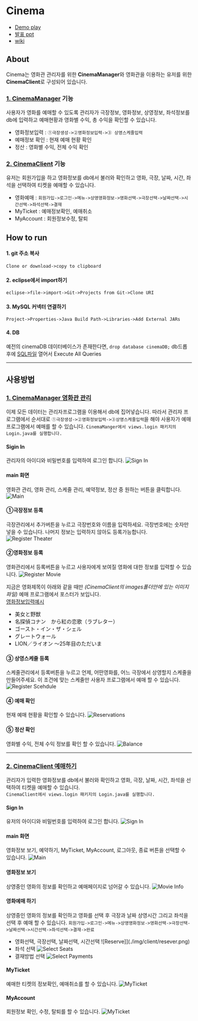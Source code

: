 # Cinema
- [Demo play](https://www.youtube.com/watch?v=_DUu1m2XeFs&list=PLsUNj5RBJbY0BANflOhiOX2CwOj5c6bkb&index=1)
- [발표 ppt](https://github.com/uiyoung/Cinema/blob/master/cinemaV.pptx)
- [wiki](https://github.com/UiyoungSeo/Cinema/wiki)  

## About
Cinema는 영화관 관리자를 위한 **CinemaManager**와 영화관을 이용하는 유저를 위한 **CinemaClient**로 구성되어 있습니다.

### [1. CinemaManager](https://github.com/uiyoung/Cinema/tree/master/CinemaManager) 기능
사용자가 영화를 예매할 수 있도록 관리자가 극장정보, 영화정보, 상영정보, 좌석정보를 db에 입력하고 예매현황과 영화별 수익, 총 수익을 확인할 수 있습니다.
- 영화정보입력 : `①극장생성->②영화정보입력->③ 상영스케줄입력`
- 예매정보 확인 : 현재 예매 현황 확인
- 정산 : 영화별 수익, 전체 수익 확인

### [2. CinemaClient](https://github.com/uiyoung/Cinema/tree/master/CinemaClient) 기능
유저는 회원가입을 하고 영화정보를 db에서 불러와 확인하고 영화, 극장, 날짜, 시간, 좌석을 선택하여 티켓을 예매할 수 있습니다.
- 영화예매 : `회원가입->로그인->메뉴->상영영화정보->영화선택->극장선택->날짜선택->시간선택->좌석선택->결재`
- MyTicket : 예매정보확인, 예매취소
- MyAccount : 회원정보수정, 탈퇴

## How to run
#### 1. git 주소 복사
`Clone or download->copy to clipboard`

#### 2. eclipse에서 import하기
`eclipse->file->import->Git->Projects from Git->Clone URI`   

#### 3. MySQL 커넥터 연결하기
`Project->Properties->Java Build Path->Libraries->Add External JARs`

#### 4. DB
예전의 cinemaDB 데이터베이스가 존재한다면, `drop database cinemaDB;` db드롭 후에 
[SQL파일](https://github.com/uiyoung/Cinema/blob/master/cinemaDB_create.sql) 열어서 Execute All Queries

---

## 사용방법

### [1. CinemaManager 영화관 관리](https://github.com/uiyoung/Cinema/tree/master/CinemaManager)
이제 모든 데이터는 관리자프로그램을 이용해서 db에 집어넣습니다. 따라서 관리자 프로그램에서 순서대로 `①극장생성->②영화정보입력->③상영스케줄입력`을 해야 사용자가 예매프로그램에서 예매를 할 수 있습니다.
`CinemaManger에서 views.login 패키지의 Login.java를 실행합니다.`

#### Sigin In
관리자의 아이디와 비밀번호를 입력하여 로그인 합니다.
![Sign In](./img/manager/signin.jpg)

#### main 화면
영화관 관리, 영화 관리, 스케줄 관리, 예약정보, 정산 중 원하는 버튼을 클릭합니다.
![Main](./img/manager/main.png)

#### ①극장정보 등록
극장관리에서 추가버튼을 누르고 극장번호와 이름을 입력하세요. 극장번호에는 숫자만 넣을 수 있습니다. 나머지 정보는 입력하지 않아도 등록가능합니다.
![Register Theater](./img/manager/register_theater.png)

#### ②영화정보 등록
영화관리에서 등록버튼을 누르고 사용자에게 보여질 영화에 대한 정보를 입력할 수 있습니다. 
![Register Movie](./img/manager/register_movie.png)

지금은 영화제목이 아래와 같을 때만 *(CinemaClient의 images폴더안에 있는 이미지파일)* 예매 프로그램에서 포스터가 보입니다.     
[영화정보입력예시](https://github.com/uiyoung/Cinema/blob/master/CinemaManager/InsertMovieExample.md)
- 美女と野獣
- 名探偵コナン　から紅の恋歌（ラブレター）
- ゴースト・イン・ザ・シェル
- グレートウォール
- LION／ライオン ～25年目のただいま

#### ③ 상영스케줄 등록
스케줄관리에서 등록버튼을 누르고 언제, 어떤영화를, 어느 극장에서 상영할지 스케줄을 만들어주세요. 이 조건에 맞는 스케줄만 사용자 프로그램에서 예매 할 수 있습니다.
![Register Scehdule](./img/manager/register_schedule.png)

#### ④ 예매 확인
현재 예매 현황을 확인할 수 있습니다.
![Reservations](./img/manager/reservations.jpg)

#### ⑤ 정산 확인
영화별 수익, 전체 수익 정보를 확인 할 수 있습니다.
![Balance](./img/manager/balance.png)

---

### [2. CinemaClient 예매하기](https://github.com/uiyoung/Cinema/tree/master/CinemaClient)
관리자가 입력한 영화정보를 db에서 불러와 확인하고 영화, 극장, 날짜, 시간, 좌석을 선택하여 티켓을 예매할 수 있습니다.    
 `CinemaClient에서 views.login 패키지의 Login.java를 실행합니다.`   

#### Sign In
유저의 아이디와 비밀번호를 입력하여 로그인 합니다.
![Sign In](./img/client/signin.png)

#### main 화면
영화정보 보기, 예약하기, MyTicket, MyAccount, 로그아웃, 종료 버튼을 선택할 수 있습니다.
![Main](./img/client/main.png)

#### 영화정보 보기
상영중인 영화의 정보를 확인하고 예매페이지로 넘어갈 수 있습니다.
![Movie Info](./img/client/movie_info.png)

#### 영화예매 하기 
상영중인 영화의 정보를 확인하고 영화를 선택 후 극장과 날짜 상영시간 그리고 좌석을 선택 후 예매 할 수 있습니다.
`회원가입->로그인->메뉴->상영영화정보->영화선택->극장선택->날짜선택->시간선택->좌석선택->결재->완료`
- 영화선택, 극장선택, 날짜선택, 시간선택
![Reserve]](./img/client/resever.png)
- 좌석 선택
![Select Seats](./img/client/select_seats.png)
- 결재방법 선택
![Select Payments](./img/client/payment.png)

#### MyTicket
예매한 티켓의 정보확인, 예매취소를 할 수 있습니다.
![MyTicket](./img/client/myticket.png)

#### MyAccount
회원정보 확인, 수정, 탈퇴를 할 수 있습니다.
![MyTicket](./img/client/myaccount.jpg)

